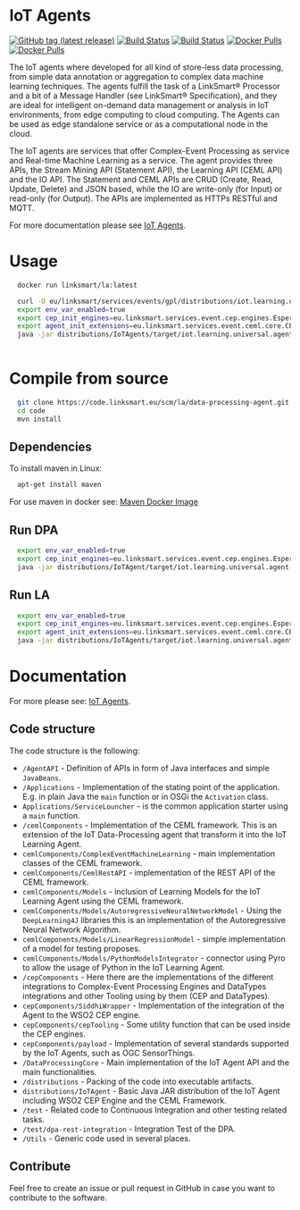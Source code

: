 IoT Agents
======================
[![GitHub tag (latest release)](https://img.shields.io/github/tag/linksmartdata-processing-agent.svg?label=release)](https://github.com/linksmart/linksmart-java-utils/tags)
[![Build Status](https://img.shields.io/travis/com/linksmart/data-processing-agent/master?label=master)](https://travis-ci.com/linksmart/linksmart-java-utils)
[![Build Status](https://img.shields.io/travis/com/linksmart/data-processing-agent/release?label=release)](https://travis-ci.com/linksmart/linksmart-java-utils)
[![Docker Pulls](https://img.shields.io/docker/pulls/linksmart/la?label=docker%20linksmart%2Fla)](https://hub.docker.com/r/linksmart/la/tags)
[![Docker Pulls](https://img.shields.io/docker/pulls/linksmart/dpa?label=docker%20linksmart%2Fdpa)](https://hub.docker.com/r/linksmart/dpa/tags)

The IoT agents where developed for all kind of store-less data processing, from simple data annotation or aggregation to complex data machine learning techniques. The agents fulfill the task of a LinkSmart® Processor and a bit of a Message Handler (see LinkSmart® Specification), and they are ideal for intelligent on-demand data management or analysis in IoT environments, from edge computing to cloud computing. The Agents can be used as edge standalone service or as a computational node in the cloud.

The IoT agents are services that offer Complex-Event Processing as service and Real-time Machine Learning as a service. The agent provides three APIs, the Stream Mining API (Statement API), the Learning API (CEML API) and the IO API. The Statement and CEML APIs are CRUD (Create, Read, Update, Delete) and JSON based, while the IO are write-only (for Input) or read-only (for Output). The APIs are implemented as HTTPs RESTful and MQTT. 

For more documentation please see [IoT Agents](https://docs.linksmart.eu/display/LA).

# Usage

```bash
  docker run linksmart/la:latest  
```
```bash
  curl -O eu/linksmart/services/events/gpl/distributions/iot.learning.universal.gpl.agent/1.8.2/iot.learning.universal.gpl.agent-<current.version>.jar
  export env_var_enabled=true
  export cep_init_engines=eu.linksmart.services.event.cep.engines.EsperEngine
  export agent_init_extensions=eu.linksmart.services.event.ceml.core.CEML
  java -jar distributions/IoTAgents/target/iot.learning.universal.agent-<current.version>.jar
  
```
# Compile from source

```bash
  git clone https://code.linksmart.eu/scm/la/data-processing-agent.git code
  cd code
  mvn install 
```

## Dependencies
To install maven in Linux:

```bash
  apt-get install maven
```

For use maven in docker see: [Maven Docker Image](https://hub.docker.com/_/maven/)

## Run DPA
```bash
  export env_var_enabled=true
  export cep_init_engines=eu.linksmart.services.event.cep.engines.EsperEngine
  java -jar distributions/IoTAgent/target/iot.learning.universal.agent-<current.version>.jar
```

## Run LA
```bash
  export env_var_enabled=true
  export cep_init_engines=eu.linksmart.services.event.cep.engines.EsperEngine
  export agent_init_extensions=eu.linksmart.services.event.ceml.core.CEML
  java -jar distributions/IoTAgents/target/iot.learning.universal.agent-<current.version>.jar
```
# Documentation 
For more please see: [IoT Agents](https://docs.linksmart.eu/display/LA).

## Code structure

The code structure is the following:

* `/AgentAPI` - Definition of APIs in form of Java interfaces and simple `JavaBeans`.
* `/Applications` - Implementation of the stating point of the application. E.g. in plain Java the `main` function or in OSGi the `Activation` class.
* `Applications/ServiceLouncher` - is the common application starter using a `main` function. 
* `/cemlComponents` - Implementation of the CEML framework. This is an extension of the IoT Data-Processing agent that transform it into the IoT Learning Agent.
* `cemlComponents/ComplexEventMachineLearning` - main implementation classes of the CEML framework. 
* `cemlComponents/CemlRestAPI` - implementation of the REST API of the CEML framework. 
* `cemlComponents/Models` - inclusion of Learning Models for the IoT Learning Agent using the CEML framework. 
* `cemlComponents/Models/AutoregressiveNeuralNetworkModel` - Using the `DeepLearning4J` libraries this is an implementation of the Autoregressive Neural Network Algorithm.
* `cemlComponents/Models/LinearRegressionModel` - simple implementation of a model for testing proposes.
* `cemlComponents/Models/PythonModelsIntegrator` - connector using Pyro to allow the usage of Python in the IoT Learning Agent.
* `/cepComponents` - Here there are the implementations of the different integrations to Complex-Event Processing Engines and DataTypes integrations and other Tooling using by them (CEP and DataTypes).
* `cepComponents/SiddhiWrapper` - Implementation of the integration of the Agent to the WSO2 CEP engine. 
* `cepComponents/cepTooling` - Some utility function that can be used inside the CEP engines. 
* `cepComponents/payload` - Implementation of several standards supported by the IoT Agents, such as OGC SensorThings. 
* `/DataProcessingCore` - Main implementation of the IoT Agent API and the main functionalities.
* `/distributions` - Packing of the code into executable artifacts.
* `distributions/IoTAgent` - Basic Java JAR distribution of the IoT Agent including WSO2 CEP Engine and the CEML Framework. 
* `/test` - Related code to Continuous Integration and other testing related tasks.
* `/test/dpa-rest-integration` - Integration Test of the DPA.
* `/Utils` - Generic code used in several places.


## Contribute

Feel free to create an issue or pull request in GitHub in case you want to contribute to the software.
